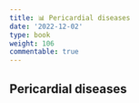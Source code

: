 ```yaml
---
title: 📊 Pericardial diseases
date: '2022-12-02'
type: book
weight: 106
commentable: true
---
```



## Pericardial diseases
